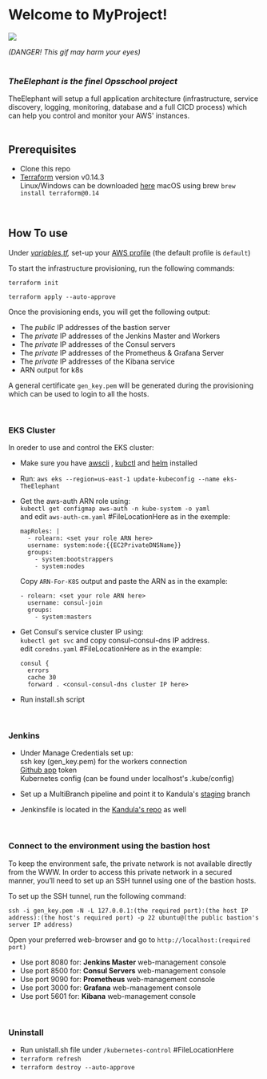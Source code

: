 # Welcome to MyProject!
![](https://media.giphy.com/media/XD9o33QG9BoMis7iM4/giphy.gif)

*(DANGER! This gif may harm your eyes)*
<br/>
<br/>
### *TheElephant is the finel Opsschool project*
TheElephant will setup a full application architecture (infrastructure, service discovery, logging, monitoring, database and a full CICD process) which can help you control and monitor your AWS' instances.       
<br/>

## Prerequisites

 - Clone this repo
 - [Terraform](https://www.terraform.io/) version v0.14.3  
 Linux/Windows can be downloaded [here](https://releases.hashicorp.com/terraform/0.14.3/) 
 macOS using brew `brew install terraform@0.14` 

<br/>

## How To use  

Under _[variables.tf](https://github.com/rotemad/TheElephant/blob/main/variables.tf),_ set-up your [AWS profile](https://docs.aws.amazon.com/cli/latest/userguide/cli-configure-files.html) (the default profile is `default`)

To start the infrastructure provisioning, run the following commands:

`terraform init`

`terraform apply --auto-approve`

Once the provisioning ends, you will get the following output:

 - The *public* IP addresses of the bastion server
 - The *private* IP addresses of the Jenkins Master and Workers
 - The *private* IP addresses of the Consul servers
 - The *private* IP addresses of the Prometheus & Grafana Server
 - The *private* IP addresses of the Kibana service
 - ARN output for k8s 


A general certificate `gen_key.pem` will be generated during the provisioning which can be used to login to all the hosts.

<br/>

### EKS Cluster
In oreder to use and control the EKS cluster:

 - Make sure you have    [awscli](https://docs.aws.amazon.com/cli/latest/userguide/install-cliv2.html)   , [kubctl](https://kubernetes.io/docs/tasks/tools/#kubectl)  and [helm](https://helm.sh/docs/intro/install/#through-package-managers)   installed  

- Run:
`aws eks --region=us-east-1 update-kubeconfig --name eks-TheElephant`  


- Get the aws-auth ARN role using:  
`kubectl get configmap aws-auth -n kube-system -o yaml`  
and edit `aws-auth-cm.yaml` #FileLocationHere as in the exemple:

      mapRoles: |
        - rolearn: <set your role ARN here>
        username: system:node:{{EC2PrivateDNSName}}
        groups:
          - system:bootstrappers
          - system:nodes
    Copy `ARN-For-K8S` output and paste the ARN as in the example:

      - rolearn: <set your role ARN here>
        username: consul-join
        groups:
          - system:masters

- Get Consul's service cluster IP using:  
`kubectl get svc`  and copy consul-consul-dns IP address.  
edit `coredns.yaml` #FileLocationHere as in the example:

      consul {
        errors
        cache 30
        forward . <consul-consul-dns cluster IP here>
 
- Run install.sh script 

<br/>

### Jenkins
- Under Manage Credentials set up:   
ssh key (gen_key.pem) for the workers connection  
[Github app](https://docs.github.com/en/developers/apps/creating-a-github-app)  token  
Kubernetes config (can be found under localhost's .kube/config)

- Set up a MultiBranch pipeline and point it to Kandula's  [staging](https://github.com/rotemad/kandula_assignment/tree/staging) branch
- Jenkinsfile is located in the [Kandula's repo](https://github.com/rotemad/kandula_assignment) as well


<br/>

### Connect to the environment using the bastion host

To keep the environment safe, the private network is not available directly from the <span>WWW</span>.
In order to access this private network in a secured manner, you’ll need to set up an SSH tunnel using one of the bastion hosts.

To set up the SSH tunnel, run the following command:

    ssh -i gen_key.pem -N -L 127.0.0.1:(the required port):(the host IP address):(the host's required port) -p 22 ubuntu@(the public bastion's server IP address)

Open your preferred web-browser and go to `http://localhost:(required port)`
 - Use port 8080 for: **Jenkins Master** web-management console
 - Use port 8500 for: **Consul Servers** web-management console
 - Use port 9090 for: **Prometheus** web-management console
 - Use port 3000 for: **Grafana** web-management console
 - Use port 5601 for: **Kibana** web-management console

<br/>

### Uninstall

- Run unistall.sh file under `/kubernetes-control` #FileLocationHere
- `terraform refresh`
- `terraform destroy --auto-approve`
